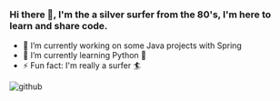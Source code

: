 ### Hi there 👋, I'm the a silver surfer from the 80's, I'm here to learn and share code.

- 🔭 I’m currently working on some Java projects with Spring
- 🌱 I’m currently learning Python 🐍 
- ⚡ Fun fact: I'm really a surfer 🏄 
<!--
**silversurfer8080/silversurfer8080** is a ✨ _special_ ✨ repository because its `README.md` (this file) appears on your GitHub profile.

Here are some ideas to get you started:

- 🔭 I’m currently working on ...
- 🌱 I’m currently learning ...
- 👯 I’m looking to collaborate on ...
- 🤔 I’m looking for help with ...
- 💬 Ask me about ...
- 📫 How to reach me: ...
- 😄 Pronouns: ...
- ⚡ Fun fact: ...
-->
![github](https://img.shields.io/badge/GitHub-000000?style=for-the-badge&logo=GitHub&logoColor=white)
